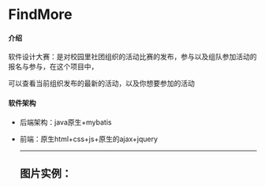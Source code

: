 # FindMore


#### 介绍

软件设计大赛：是对校园里社团组织的活动比赛的发布，参与以及组队参加活动的报名与参与，在这个项目中，

可以查看当前组织发布的最新的活动，以及你想要参加的活动

#### 软件架构

- 后端架构：java原生+mybatis

- 前端：原生html+css+js+原生的ajax+jquery

  -----------

  ## 图片实例：
<div align=center><img src=""></div>



